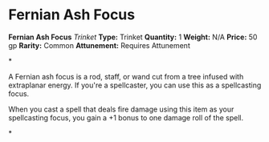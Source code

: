 # Fernian Ash Focus

**Fernian Ash Focus**
_Trinket_
**Type:** Trinket
**Quantity:** 1
**Weight:** N/A
**Price:** 50 gp
**Rarity:** Common
**Attunement:** Requires Attunement

*<p>A Fernian ash focus is a rod, staff, or wand cut from a tree infused with extraplanar energy. If you're a spellcaster, you can use this as a spellcasting focus.

When you cast a spell that deals fire damage using this item as your spellcasting focus, you gain a +1 bonus to one damage roll of the spell.</p>*